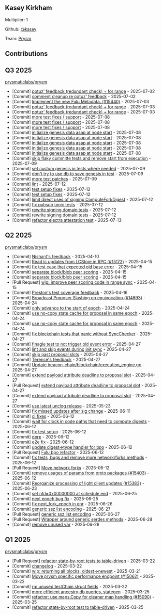 
## Kasey Kirkham
Multiplier: 1

Github: [@kasey](https://github.com/kasey)

Team: [Prysm](https://github.com/Prysmaticlabs/Prysm/pulls?q=author%3Akasey)

## Contributions

## Q3 2025


[prysmaticlabs/prysm](https://github.com/prysmaticlabs/prysm)
* [Commit] [potuz' feedback (redundant check) + for range](https://github.com/OffchainLabs/prysm/commit/1693245c3369669286dc8c8537ac35ac438bef55) - 2025-07-02
* [Commit] [comment cleanup re potuz' feedback](https://github.com/OffchainLabs/prysm/commit/8a87a1a8756cf42278c05c7c0f3c92b87a5c63c9) - 2025-07-02
* [Commit] [Implement the new Fulu Metadata. (#15440)](https://github.com/OffchainLabs/prysm/commit/bc7664321b477f159ad92559ddfb9de62e95d718) - 2025-07-03
* [Commit] [potuz' feedback (redundant check) + for range](https://github.com/OffchainLabs/prysm/commit/b51b06bba857013ab7a7bf3f38a5f3b91ac8b2ba) - 2025-07-03
* [Commit] [potuz' feedback (redundant check) + for range](https://github.com/OffchainLabs/prysm/commit/ba7d971d8da8281e12f5f8eb2e9b07945b655b68) - 2025-07-03
* [Commit] [more test fixes / support](https://github.com/OffchainLabs/prysm/commit/c282e9d8b8a2bba7cdc29120db57aec94ac02983) - 2025-07-08
* [Commit] [more test fixes / support](https://github.com/OffchainLabs/prysm/commit/00b6a873d905a988bb626f42019adf3dc316374f) - 2025-07-08
* [Commit] [more test fixes / support](https://github.com/OffchainLabs/prysm/commit/870f5e735d121e1e6b15c6fcc0f09fd449375def) - 2025-07-08
* [Commit] [initialize genesis data asap at node start](https://github.com/OffchainLabs/prysm/commit/f8ff79fa74b087147489734f7e1697ad4fb8246f) - 2025-07-08
* [Commit] [initialize genesis data asap at node start](https://github.com/OffchainLabs/prysm/commit/3956450e13a46243110e9e26f197c0cf4aa29af5) - 2025-07-08
* [Commit] [initialize genesis data asap at node start](https://github.com/OffchainLabs/prysm/commit/096d5f8863ceda21aacb49ae9ae4caf27bbcb86e) - 2025-07-08
* [Commit] [initialize genesis data asap at node start](https://github.com/OffchainLabs/prysm/commit/dc76f32a711931a86b65166da5aea42ef6600efe) - 2025-07-08
* [Commit] [initialize genesis data asap at node start](https://github.com/OffchainLabs/prysm/commit/1e7827c739adf62fa2761e6abee9b21680061b27) - 2025-07-08
* [Commit] [skip flaky committe tests and remove start from execution](https://github.com/OffchainLabs/prysm/commit/b71d49e042a714c0901b02553dfefd3f8e0837b2) - 2025-07-09
* [Commit] [set custom genesis in tests where needed](https://github.com/OffchainLabs/prysm/commit/792c259b19b9966f1897a70a1fa4a64b8353f05a) - 2025-07-09
* [Commit] [don't try to use db to save genesis in test](https://github.com/OffchainLabs/prysm/commit/0e4a1b6f405d0f16de37a5847d6b37e43dafa1ef) - 2025-07-09
* [Commit] [more test patches](https://github.com/OffchainLabs/prysm/commit/82aa67415e044373b148abe847a24918bb10b0a6) - 2025-07-09
* [Commit] [lint](https://github.com/OffchainLabs/prysm/commit/0d957ee530d72fd7d18e41b69612d60c7b20bcfd) - 2025-07-12
* [Commit] [test setup fixes](https://github.com/OffchainLabs/prysm/commit/529dbb88cc0e443abe93c230a7644dd11f5be0d6) - 2025-07-12
* [Commit] [test setup fixes](https://github.com/OffchainLabs/prysm/commit/580f97265eb4695a5726d64586e2da8b85548c92) - 2025-07-12
* [Commit] [limit direct uses of signing.ComputeForkDigest](https://github.com/OffchainLabs/prysm/commit/528d644cb01fddfe7c2215b3d9dca27ca6decd19) - 2025-07-12
* [Commit] [fix pubsub topic tests](https://github.com/OffchainLabs/prysm/commit/17bb8d1c4d244821f046b812724dba64f1d271dc) - 2025-07-12
* [Commit] [rewrite signing domain tests](https://github.com/OffchainLabs/prysm/commit/a6dd9f2311b5110e789ad3546be4a2b9914b0614) - 2025-07-12
* [Commit] [rewrite signing domain tests](https://github.com/OffchainLabs/prysm/commit/74283d5bb7079ef895efb9b78af918deb101da6b) - 2025-07-12
* [Commit] [refactor electra attestation test](https://github.com/OffchainLabs/prysm/commit/fa858833888e5b392959018de1f19be916cf52e2) - 2025-07-13
## Q2 2025


[prysmaticlabs/prysm](https://github.com/prysmaticlabs/prysm)
* [Commit] [Nishant's feedback](https://github.com/OffchainLabs/prysm/commit/7b96c5b23c2df7f36c0afde571b3a0a73a9051e4) - 2025-04-10
* [Commit] [Read lc updates from LCStore in RPC (#15172)](https://github.com/OffchainLabs/prysm/commit/b99399c1f11cb7f94e9b42254f2e8b0bfd2053c5) - 2025-04-15
* [Commit] [fix test case that expected old base error](https://github.com/OffchainLabs/prysm/commit/a64c476b004e3c11a70281785585c06020630471) - 2025-04-15
* [Commit] [separate block/blob peer scoring](https://github.com/OffchainLabs/prysm/commit/1aa5559786eee9e1cc15cfcdb09a141e29b3778b) - 2025-04-15
* [Commit] [separate block/blob peer scoring](https://github.com/OffchainLabs/prysm/commit/d85f05346ed6b543e1c9d8a1383d4c592b3b6c0b) - 2025-04-15
* [Pull Request] [wip: improve peer scoring code in range sync](https://github.com/OffchainLabs/prysm/pull/15173) - 2025-04-15
* [Commit] [Preston's test coverage feedback](https://github.com/OffchainLabs/prysm/commit/bfe0120ca8d39ba70ec52208a85e8a76446d9c24) - 2025-04-16
* [Commit] [Broadcast Proposer Slashing on equivocation (#14693)](https://github.com/OffchainLabs/prysm/commit/7887ebbc4a6b56f1e9c17374214adcf5995b99d7) - 2025-04-24
* [Commit] [only advance to the start of epoch](https://github.com/OffchainLabs/prysm/commit/1b8d886e36ed763fd34849fecc215d58e2b2e9b6) - 2025-04-24
* [Commit] [use no-copy state cache for proposal in same epoch](https://github.com/OffchainLabs/prysm/commit/9182eee2768d9882bb0edd5cc8be4ac415dd6965) - 2025-04-24
* [Commit] [use no-copy state cache for proposal in same epoch](https://github.com/OffchainLabs/prysm/commit/6227c5159d3e8a8c002b282aedb6949b24bdc575) - 2025-04-24
* [Commit] [fix blockchain tests that panic without SyncChecker](https://github.com/OffchainLabs/prysm/commit/377b03a225ab330d1063aab63a8b73727f0b7d12) - 2025-04-27
* [Commit] [finagle test to not trigger old event error](https://github.com/OffchainLabs/prysm/commit/50839722d9f65406c5814f5ec2426d76d69d7a21) - 2025-04-27
* [Commit] [lint and skip events during init sync](https://github.com/OffchainLabs/prysm/commit/95e1e3c1f52d72154666a84bf81bf3f7a7e74702) - 2025-04-27
* [Commit] [skip past proposal slots](https://github.com/OffchainLabs/prysm/commit/1eafcc4a1efadf688aa4b9042fc223954f4d8ff6) - 2025-04-27
* [Commit] [Terence's feedback](https://github.com/OffchainLabs/prysm/commit/4cc1edb38cb55c79dab0de6c6b51b1e53e267e9b) - 2025-04-27
* [Commit] [Update beacon-chain/blockchain/execution_engine.go](https://github.com/OffchainLabs/prysm/commit/e6a78608950e396b01f0c3bad58bc0ddd1ab78ec) - 2025-04-27
* [Commit] [extend payload attribute deadline to proposal slot](https://github.com/OffchainLabs/prysm/commit/21207e093dc6e7af50c9372adf4b82b4c8645074) - 2025-04-27
* [Pull Request] [extend payload attribute deadline to proposal slot](https://github.com/OffchainLabs/prysm/pull/15230) - 2025-04-27
* [Commit] [extend payload attribute deadline to proposal slot](https://github.com/OffchainLabs/prysm/commit/1032fb3f84eb90d5c7e19098ff30ce9fd55c9e25) - 2025-04-27
* [Commit] [use latest unclog release](https://github.com/OffchainLabs/prysm/commit/7c639a839d53950b2dedad631fdb6652ad85ec01) - 2025-05-23
* [Commit] [fix missed updates after sig change](https://github.com/OffchainLabs/prysm/commit/48dbb0b154ff3033b94267d4ac3e0096bb79392b) - 2025-06-11
* [Commit] [ci fixes](https://github.com/OffchainLabs/prysm/commit/aee1349fbfc0373d224b5fa985e3b4f3d173cbce) - 2025-06-12
* [Commit] [wait for clock in code paths that need to compute digests](https://github.com/OffchainLabs/prysm/commit/e18e1a12de11128a201173e18124eddfcefe65f7) - 2025-06-12
* [Commit] [fix test setup](https://github.com/OffchainLabs/prysm/commit/46a883fdf0e202370309aa95032bafbaab7e2475) - 2025-06-12
* [Commit] [derp](https://github.com/OffchainLabs/prysm/commit/1b01218eb929ab244b202a840c54b3093f157f23) - 2025-06-12
* [Commit] [e2e fix](https://github.com/OffchainLabs/prysm/commit/dfa945636f2d92fa39e41db5a8a70a77b2d6c3fe) - 2025-06-12
* [Commit] [update digest->type handler for bpo](https://github.com/OffchainLabs/prysm/commit/fd6c1d88c4ab4d85056436134d962c612d07bf42) - 2025-06-12
* [Pull Request] [Fulu bpo refactor](https://github.com/OffchainLabs/prysm/pull/15407) - 2025-06-12
* [Commit] [fix tests, bugs and remove more network/forks methods](https://github.com/OffchainLabs/prysm/commit/196d26465d15336295dd705e817e1fc4fb7baefc) - 2025-06-12
* [Pull Request] [Move network forks](https://github.com/OffchainLabs/prysm/pull/15406) - 2025-06-12
* [Commit] [remove usages of params from proto packages (#15403)](https://github.com/OffchainLabs/prysm/commit/d12da8cbe0bdbb0f970fc98b827292019329cdba) - 2025-06-12
* [Commit] [Reorganize processing of light client updates (#15383)](https://github.com/OffchainLabs/prysm/commit/f5a9394c77daf4950f8437fed795e17d30295397) - 2025-06-23
* [Commit] [set nfd=0x00000000 at schedule end](https://github.com/OffchainLabs/prysm/commit/38cf0e9e94908c3e5074fc01ed08e708e1197527) - 2025-06-25
* [Commit] [next epoch bug fix](https://github.com/OffchainLabs/prysm/commit/be14c4c3d162c7c021f3783aa078f323b9766a7a) - 2025-06-25
* [Commit] [fix next_fork_epoch in enr](https://github.com/OffchainLabs/prysm/commit/788af59823c11d4463b2dee63685f395ac6c6d4b) - 2025-06-26
* [Commit] [generic ssz list encoding](https://github.com/OffchainLabs/prysm/commit/1d25da229eae7810f5c3b9476e1553868a505f99) - 2025-06-27
* [Pull Request] [generic ssz list encoding](https://github.com/OffchainLabs/prysm/pull/15447) - 2025-06-27
* [Pull Request] [Wrapper around generic serdes methods](https://github.com/OffchainLabs/prysm/pull/15451) - 2025-06-28
* [Commit] [remove unused var](https://github.com/OffchainLabs/prysm/commit/7ee6985a6753810be9eb82a24c868d7c8ba4a4e1) - 2025-06-28
## Q1 2025

[prysmaticlabs/prysm](https://github.com/prysmaticlabs/prysm)
* [Pull Request] [refactor state-by-root tests to table-driven](https://github.com/prysmaticlabs/prysm/pull/15087) - 2025-03-22
* [Commit] [changelog](https://github.com/prysmaticlabs/prysm/commit/799c2d82ad247cf82869376441fd35ea01b10960) - 2025-03-22
* [Commit] [wip: returning all blocks, oldest->newest](https://github.com/prysmaticlabs/prysm/commit/bef1b409ebc4d82e942f3f9732f6b22a78f7b0c0) - 2025-03-21
* [Commit] [Move prysm specific performance endpoint (#15062)](https://github.com/prysmaticlabs/prysm/commit/9d2273c514ef8293ecf10fe1d6695ba5cb0278cc) - 2025-03-22
* [Commit] [rm unused testChain struct fields](https://github.com/prysmaticlabs/prysm/commit/ca936e121a6fd75a968b52b398d5050d986533fa) - 2025-03-22
* [Commit] [more efficient ancestry db queries, stategen](https://github.com/prysmaticlabs/prysm/commit/78a729639e74a8acbd2fa7488a7c2e5cd6545a2a) - 2025-03-25
* [Commit] [refactor: use maps.Copy for cleaner map handling (#15090)](https://github.com/prysmaticlabs/prysm/commit/2b4d8a09ff2abded7b017b0a0d938d3982ff36c8) - 2025-03-25
* [Commit] [refactor state-by-root test to table-driven](https://github.com/prysmaticlabs/prysm/commit/6e2e54d21e3d3f52ff80be90a4e8c1e9e8f8741a) - 2025-03-25
